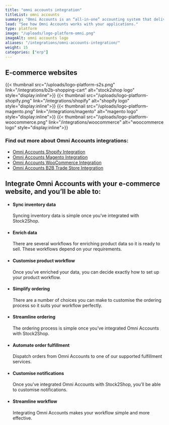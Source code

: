 ```yaml
---
title: "omni accounts integration"
titleList: omni accounts
summary: "Omni Accounts is an “all-in-one” accounting system that delivers focused, effective enterprise resource planning and business solutions."
lead: "See how Omni Accounts works with your applications."
type: platform
image: "/uploads/logo-platform-omni.png"
imageAlt: omni accounts logo
aliases: "/integrations/omni-accounts-integration/"
weight: 15
categories: ["erp"]
---
```


## E-commerce websites

{{< thumbnail src="/uploads/logo-platform-s2s.png" link="/integrations/b2b-shopping-cart" alt="stock2shop logo" style="display:inline">}}
{{< thumbnail src="/uploads/logo-platform-shopify.png" link="/integrations/shopify" alt="shopify logo" style="display:inline">}}
{{< thumbnail src="/uploads/logo-platform-magento.png" link="/integrations/magento" alt="magento logo" style="display:inline">}}
{{< thumbnail src="/uploads/logo-platform-woocommerce.png" link="/integrations/woocommerce" alt="woocommerce logo" style="display:inline">}}

### Find out more about Omni Accounts integrations:

- [Omni Accounts Shopify Integration](/integrations/omni-accounts-shopify/ "Omni Accounts Shopify Integration")
- [Omni Accounts Magento Integration](/integrations/omni-accounts-magento/ "Omni Accounts Magento Integration")
- [Omni Accounts WooCommerce Integration](/integrations/omni-accounts-woocommerce/ "Omni Accounts WooCommerce Integration")
- [Omni Accounts B2B Trade Store Integration](/integrations/omni-accounts-b2b-trade-store/ "Omni Accounts B2B Trade Store Integration")

## Integrate Omni Accounts with your e-commerce website, and you’ll be able to:

*   #### Sync inventory data
    
    Syncing inventory data is simple once you’ve integrated with Stock2Shop.
*   #### Enrich data
    
    There are several workflows for enriching product data so it is ready to sell. These workflows depend on your requirements.
*   #### Customise product workflow
    
    Once you’ve enriched your data, you can decide exactly how to set up your product workflow.
*   #### Simplify ordering
    
    There are a number of choices you can make to customise the ordering process so it suits your workflow perfectly.
*   #### Streamline ordering
    
    The ordering process is simple once you’ve integrated Omni Accounts with Stock2Shop.
*   #### Automate order fulfillment
    
    Dispatch orders from Omni Accounts to one of our supported fulfillment services.
*   #### Customise notifications
    
    Once you’ve integrated Omni Accounts with Stock2Shop, you’ll be able to customise notifications.
*   #### Streamline workflow
    
    Integrating Omni Accounts makes your workflow simple and more effective.